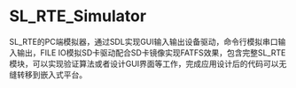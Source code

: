 # SL_RTE_Simulator
SL_RTE的PC端模拟器，通过SDL实现GUI输入输出设备驱动，命令行模拟串口输入输出，FILE IO模拟SD卡驱动配合SD卡镜像实现FATFS效果，包含完整SL_RTE模块，可以实现验证算法或者设计GUI界面等工作，完成应用设计后的代码可以无缝转移到嵌入式平台。
